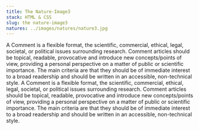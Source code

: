 ```yaml
---
title: The Nature-Image3
stack: HTML & CSS
slug: the nature-image3
natures: ../images/natures/nature3.jpg
---
```


A Comment is a flexible format, the scientific, commercial, ethical, legal, societal, or political issues surrounding research. Comment articles should be topical, readable, provocative and introduce new concepts/points of view, providing a personal perspective on a matter of public or scientific importance. The main criteria are that they should be of immediate interest to a broad readership and should be written in an accessible, non-technical style. A Comment is a flexible format, the scientific, commercial, ethical, legal, societal, or political issues surrounding research. Comment articles should be topical, readable, provocative and introduce new concepts/points of view, providing a personal perspective on a matter of public or scientific importance. The main criteria are that they should be of immediate interest to a broad readership and should be written in an accessible, non-technical style.
